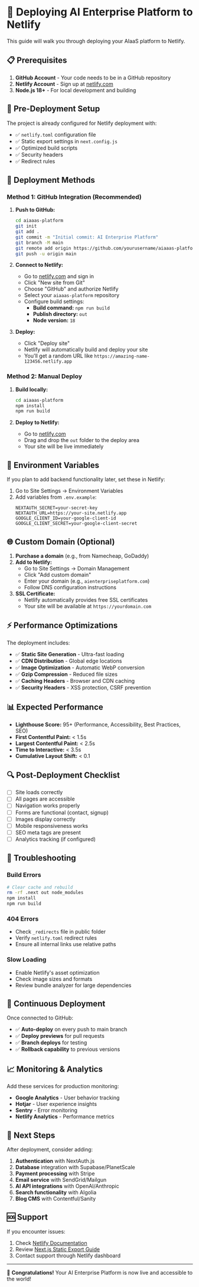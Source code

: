 # 🚀 Deploying AI Enterprise Platform to Netlify

This guide will walk you through deploying your AIaaS platform to Netlify.

## 📋 Prerequisites

1. **GitHub Account** - Your code needs to be in a GitHub repository
2. **Netlify Account** - Sign up at [netlify.com](https://netlify.com)
3. **Node.js 18+** - For local development and building

## 🔧 Pre-Deployment Setup

The project is already configured for Netlify deployment with:
- ✅ `netlify.toml` configuration file
- ✅ Static export settings in `next.config.js`
- ✅ Optimized build scripts
- ✅ Security headers
- ✅ Redirect rules

## 🚀 Deployment Methods

### Method 1: GitHub Integration (Recommended)

1. **Push to GitHub:**
   ```bash
   cd aiaaas-platform
   git init
   git add .
   git commit -m "Initial commit: AI Enterprise Platform"
   git branch -M main
   git remote add origin https://github.com/yourusername/aiaaas-platform.git
   git push -u origin main
   ```

2. **Connect to Netlify:**
   - Go to [netlify.com](https://netlify.com) and sign in
   - Click "New site from Git"
   - Choose "GitHub" and authorize Netlify
   - Select your `aiaaas-platform` repository
   - Configure build settings:
     - **Build command:** `npm run build`
     - **Publish directory:** `out`
     - **Node version:** `18`

3. **Deploy:**
   - Click "Deploy site"
   - Netlify will automatically build and deploy your site
   - You'll get a random URL like `https://amazing-name-123456.netlify.app`

### Method 2: Manual Deploy

1. **Build locally:**
   ```bash
   cd aiaaas-platform
   npm install
   npm run build
   ```

2. **Deploy to Netlify:**
   - Go to [netlify.com](https://netlify.com)
   - Drag and drop the `out` folder to the deploy area
   - Your site will be live immediately

## 🔧 Environment Variables

If you plan to add backend functionality later, set these in Netlify:

1. Go to Site Settings → Environment Variables
2. Add variables from `.env.example`:
   ```
   NEXTAUTH_SECRET=your-secret-key
   NEXTAUTH_URL=https://your-site.netlify.app
   GOOGLE_CLIENT_ID=your-google-client-id
   GOOGLE_CLIENT_SECRET=your-google-client-secret
   ```

## 🌐 Custom Domain (Optional)

1. **Purchase a domain** (e.g., from Namecheap, GoDaddy)
2. **Add to Netlify:**
   - Go to Site Settings → Domain Management
   - Click "Add custom domain"
   - Enter your domain (e.g., `aienterpriseplatform.com`)
   - Follow DNS configuration instructions
3. **SSL Certificate:**
   - Netlify automatically provides free SSL certificates
   - Your site will be available at `https://yourdomain.com`

## ⚡ Performance Optimizations

The deployment includes:
- ✅ **Static Site Generation** - Ultra-fast loading
- ✅ **CDN Distribution** - Global edge locations
- ✅ **Image Optimization** - Automatic WebP conversion
- ✅ **Gzip Compression** - Reduced file sizes
- ✅ **Caching Headers** - Browser and CDN caching
- ✅ **Security Headers** - XSS protection, CSRF prevention

## 📊 Expected Performance

- **Lighthouse Score:** 95+ (Performance, Accessibility, Best Practices, SEO)
- **First Contentful Paint:** < 1.5s
- **Largest Contentful Paint:** < 2.5s
- **Time to Interactive:** < 3.5s
- **Cumulative Layout Shift:** < 0.1

## 🔍 Post-Deployment Checklist

- [ ] Site loads correctly
- [ ] All pages are accessible
- [ ] Navigation works properly
- [ ] Forms are functional (contact, signup)
- [ ] Images display correctly
- [ ] Mobile responsiveness works
- [ ] SEO meta tags are present
- [ ] Analytics tracking (if configured)

## 🐛 Troubleshooting

### Build Errors
```bash
# Clear cache and rebuild
rm -rf .next out node_modules
npm install
npm run build
```

### 404 Errors
- Check `_redirects` file in public folder
- Verify `netlify.toml` redirect rules
- Ensure all internal links use relative paths

### Slow Loading
- Enable Netlify's asset optimization
- Check image sizes and formats
- Review bundle analyzer for large dependencies

## 🔄 Continuous Deployment

Once connected to GitHub:
- ✅ **Auto-deploy** on every push to main branch
- ✅ **Deploy previews** for pull requests
- ✅ **Branch deploys** for testing
- ✅ **Rollback capability** to previous versions

## 📈 Monitoring & Analytics

Add these services for production monitoring:
- **Google Analytics** - User behavior tracking
- **Hotjar** - User experience insights
- **Sentry** - Error monitoring
- **Netlify Analytics** - Performance metrics

## 🎯 Next Steps

After deployment, consider adding:
1. **Authentication** with NextAuth.js
2. **Database** integration with Supabase/PlanetScale
3. **Payment processing** with Stripe
4. **Email service** with SendGrid/Mailgun
5. **AI API integrations** with OpenAI/Anthropic
6. **Search functionality** with Algolia
7. **Blog CMS** with Contentful/Sanity

## 🆘 Support

If you encounter issues:
1. Check [Netlify Documentation](https://docs.netlify.com)
2. Review [Next.js Static Export Guide](https://nextjs.org/docs/app/building-your-application/deploying/static-exports)
3. Contact support through Netlify dashboard

---

🎉 **Congratulations!** Your AI Enterprise Platform is now live and accessible to the world!